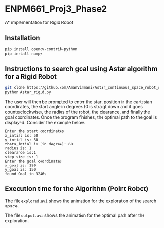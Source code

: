 # ENPM661_Proj3_Phase2
A* implementation for Rigid Robot


## Installation
```bash
pip install opencv-contrib-python
pip install numpy
```

## Instructions to search goal using Astar algorithm for a Rigid Robot
```bash
git clone https://github.com/AmanVirmani/Astar_continuous_space_robot_search.git
python Astar_rigid.py
```
The user will then be prompted to enter the start position in the cartesian coordinates, the start angle in degrees (0 is straigt down and it goes counterclockwise), the radius of the robot, the clearance, and finally the goal coordinates. Once the program finishes, the optimal path to the goal is displayed. Consider the example below.

```
Enter the start coordinates
x_intial is: 50
y_intial is: 30
theta_intial is (in degree): 60
radius is: 1
clearance is:1
step size is: 1
Enter the goal coordinates
x_goal is: 150
y_goal is: 150
found Goal in 3246s
```

## Execution time for the Algorithm (Point Robot)
The file `explored.avi` shows the animation for the exploration of the search space.

The file `output.avi` shows the animation for the optimal path after the exploration.
